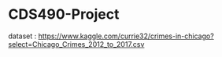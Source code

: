 # CDS490-Project

dataset :  https://www.kaggle.com/currie32/crimes-in-chicago?select=Chicago_Crimes_2012_to_2017.csv


